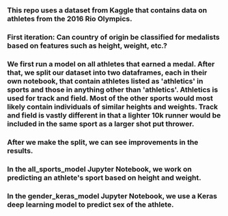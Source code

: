 ### This repo uses a dataset from Kaggle that contains data on athletes from the 2016 Rio Olympics.

### First iteration: Can country of origin be classified for medalists based on features such as height, weight, etc.?

### We first run a model on all athletes that earned a medal.  After that, we split our dataset into two dataframes, each in their own notebook, that contain athletes listed as 'athletics' in sports and those in anything other than 'athletics'.  Athletics is used for track and field.  Most of the other sports would most likely contain individuals of similar heights and weights.  Track and field is vastly different in that a lighter 10k runner would be included in the same sport as a larger shot put thrower.  

### After we make the split, we can see improvements in the results.

### In the all_sports_model Jupyter Notebook, we work on predicting an athlete's sport based on height and weight.

### In the gender_keras_model Jupyter Notebook, we use a Keras deep learning model to predict sex of the athlete.